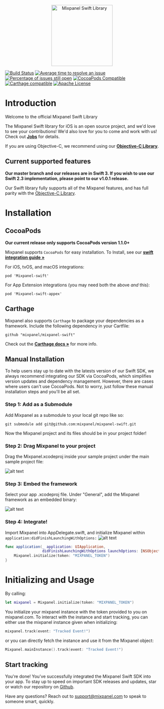 <p align="center">
  <img src="https://github.com/mixpanel/mixpanel-swift/blob/assets/mixpanelswift.png?raw=true" alt="Mixpanel Swift Library" height="200"/>
</p>


[![Build Status](https://travis-ci.org/mixpanel/mixpanel-swift.svg)](https://travis-ci.org/mixpanel/mixpanel-swift)
[![Average time to resolve an issue](http://isitmaintained.com/badge/resolution/mixpanel/mixpanel-swift.svg)](http://isitmaintained.com/project/mixpanel/mixpanel-swift "Average time to resolve an issue")
[![Percentage of issues still open](http://isitmaintained.com/badge/open/mixpanel/mixpanel-swift.svg)](http://isitmaintained.com/project/mixpanel/mixpanel-swift "Percentage of issues still open")
[![CocoaPods Compatible](http://img.shields.io/cocoapods/v/Mixpanel-swift.svg)](https://mixpanel.com)
[![Carthage compatible](https://img.shields.io/badge/Carthage-compatible-4BC51D.svg)](https://github.com/Carthage/Carthage)
[![Apache License](http://img.shields.io/cocoapods/l/Mixpanel-swift.svg)](https://mixpanel.com)

# Introduction

Welcome to the official Mixpanel Swift Library

The Mixpanel Swift library for iOS is an open source project, and we'd love to see your contributions! 
We'd also love for you to come and work with us! Check out **[Jobs](http://boards.greenhouse.io/mixpanel/jobs/25226#.U_4JXEhORKU)** for details.

If you are using Objective-C, we recommend using our **[Objective-C Library](https://github.com/mixpanel/mixpanel-iphone)**.

## Current supported features

**Our master branch and our releases are in Swift 3. If you wish to use our Swift 2.3 implementation, please point to our v1.0.1 release.**

Our Swift library fully supports all of the Mixpanel features, and has full parity with the [Objective-C Library](https://github.com/mixpanel/mixpanel-iphone).

# Installation

## CocoaPods

**Our current release only supports CocoaPods version 1.1.0+**

Mixpanel supports `CocoaPods` for easy installation.
To Install, see our **[swift integration guide »](https://mixpanel.com/help/reference/swift)**

For iOS, tvOS, and macOS integrations:

`pod 'Mixpanel-swift'`

For App Extension integrations (you may need both the above *and* this):

`pod 'Mixpanel-swift-appex'`

## Carthage

Mixpanel also supports `Carthage` to package your dependencies as a framework. Include the following dependency in your Cartfile:

`github "mixpanel/mixpanel-swift"`

Check out the **[Carthage docs »](https://github.com/Carthage/Carthage#if-youre-building-for-ios-tvos-or-watchos)** for more info. 

## Manual Installation

To help users stay up to date with the latests version of our Swift SDK, we always recommend integrating our SDK via CocoaPods, which simplifies version updates and dependency management. However, there are cases where users can't use CocoaPods. Not to worry, just follow these manual installation steps and you'll be all set.

### Step 1: Add as a Submodule

Add Mixpanel as a submodule to your local git repo like so:

```
git submodule add git@github.com:mixpanel/mixpanel-swift.git
```

Now the Mixpanel project and its files should be in your project folder! 

### Step 2: Drag Mixpanel to your project

Drag the Mixpanel.xcodeproj inside your sample project under the main sample project file:

![alt text](http://images.mxpnl.com/docs/2016-07-19%2023:34:02.724663-Screen%20Shot%202016-07-19%20at%204.33.34%20PM.png)

### Step 3: Embed the framework

Select your app .xcodeproj file. Under "General", add the Mixpanel framework as an embedded binary:

![alt text](http://images.mxpnl.com/docs/2016-07-19%2023:31:29.237158-add_framework.png)

### Step 4: Integrate!

Import Mixpanel into AppDelegate.swift, and initialize Mixpanel within `application:didFinishLaunchingWithOptions:`
![alt text](http://images.mxpnl.com/docs/2016-07-19%2023:27:03.724972-Screen%20Shot%202016-07-18%20at%207.16.51%20PM.png)

```swift
func application(_ application: UIApplication,
                 didFinishLaunchingWithOptions launchOptions: [NSObject: AnyObject]?) -> Bool {
    Mixpanel.initialize(token: "MIXPANEL_TOKEN")
}
```

# Initializing and Usage

By calling:
```swift
let mixpanel = Mixpanel.initialize(token: "MIXPANEL_TOKEN")
```

You initialize your mixpanel instance with the token provided to you on mixpanel.com.
To interact with the instance and start tracking, you can either use the mixpanel instance given when initializing:
```swift
mixpanel.track(event: "Tracked Event!")
```
or you can directly fetch the instance and use it from the Mixpanel object:
```swift
Mixpanel.mainInstance().track(event: "Tracked Event!")
```

## Start tracking

You're done! You've successfully integrated the Mixpanel Swift SDK into your app. To stay up to speed on important SDK releases and updates, star or watch our repository on [Github](https://github.com/mixpanel/mixpanel-swift).

Have any questions? Reach out to [support@mixpanel.com](mailto:support@mixpanel.com) to speak to someone smart, quickly.
